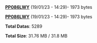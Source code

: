 [**PP086LWY**](/data/PP086LWY.txt) (19/01/23 - 14:29)- 1973 bytes

[**PP086LWY**](/data/PP086LWY.txt) (19/01/23 - 14:29)- 1973 bytes

**Total Datas**: 5289

**Total Size**: 31.76 MB / 31.8 MB